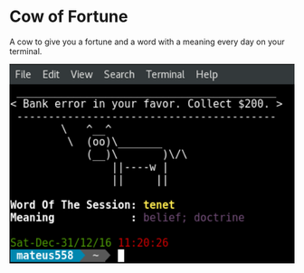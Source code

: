# Cow of Fortune
A cow to give you a fortune and a word with a meaning every day on your terminal.

<p align="center">
  <img src="sample.png" width="600"/>
</p>
